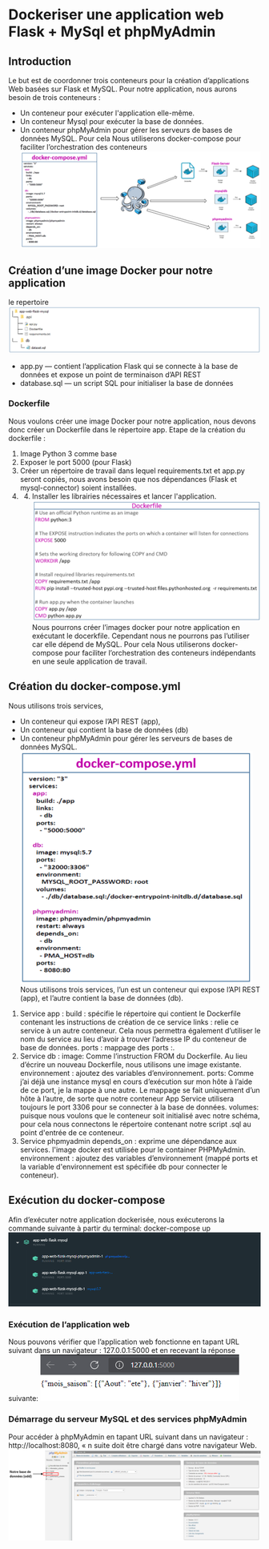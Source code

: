 # Dockeriser une application web Flask + MySql et phpMyAdmin
## Introduction

Le but est de coordonner trois conteneurs pour la création d’applications Web basées sur Flask et MySQL.
Pour notre application, nous aurons besoin de trois conteneurs :

  * Un conteneur pour exécuter l'application elle-même.
  * Un conteneur Mysql pour exécuter la base de données.
  * Un conteneur phpMyAdmin pour gérer les serveurs de bases de données MySQL.
Pour cela Nous utiliserons docker-compose pour faciliter l’orchestration des conteneurs
![](https://github.com/NoreddineDamane/Dockerize-a-Flask-web-application-MySql-and-phpMyAdmin/blob/main/impecr/1.png)

## Création d’une image Docker pour notre application
le repertoire
![](https://github.com/NoreddineDamane/Dockerize-a-Flask-web-application-MySql-and-phpMyAdmin/blob/main/impecr/2.png)
* app.py — contient l’application Flask qui se connecte à la base de données et expose un point de terminaison d’API REST
* database.sql — un script SQL pour initialiser la base de données

### Dockerfile
Nous voulons créer une image Docker pour notre application, nous devons donc créer un Dockerfile dans le répertoire app.
Etape de la création du dockerfile :
1.	Image Python 3 comme base 
2.	Exposer le port 5000 (pour Flask)
3.	Créer un répertoire de travail dans lequel requirements.txt et app.py seront copiés, nous avons besoin que nos dépendances (Flask et mysql-connector) soient installées.
4. 4.	Installer les librairies nécessaires et lancer l'application.
![](https://github.com/NoreddineDamane/Dockerize-a-Flask-web-application-MySql-and-phpMyAdmin/blob/main/impecr/4.png)
Nous pourrons créer l’images docker pour notre application en exécutant le docerkfile. Cependant nous ne pourrons pas l’utiliser car elle dépend de MySQL. Pour cela Nous utiliserons docker-compose pour faciliter l’orchestration des conteneurs indépendants en une seule application de travail.

## Création du docker-compose.yml
Nous utilisons trois services, 
*	Un conteneur qui expose l’API REST (app), 
*	Un conteneur qui contient la base de données (db)
*	Un conteneur phpMyAdmin pour gérer les serveurs de bases de données MySQL.
             ![](https://github.com/NoreddineDamane/Dockerize-a-Flask-web-application-MySql-and-phpMyAdmin/blob/main/impecr/5.png)
Nous utilisons trois services, l’un est un conteneur qui expose l’API REST (app), et l’autre contient la base de données (db).
1.	Service app :
build : spécifie le répertoire qui contient le Dockerfile contenant les instructions de création de ce service
links : relie ce service à un autre conteneur. Cela nous permettra également d’utiliser le nom du service au lieu d’avoir à trouver l’adresse IP du conteneur de base de données.
ports : mappage des ports <Host>:<Container>.
2.	Service db :
image: Comme l’instruction FROM du Dockerfile. Au lieu d’écrire un nouveau Dockerfile, nous utilisons une image existante.
environnement : ajoutez des variables d’environnement.
ports: Comme j’ai déjà une instance mysql en cours d’exécution sur mon hôte à l’aide de ce port, je la mappe à une autre. Le mappage se fait uniquement d’un hôte à l’autre, de sorte que notre conteneur App Service utilisera toujours le port 3306 pour se connecter à la base de données.
volumes: puisque nous voulons que le conteneur soit initialisé avec notre schéma, pour cela nous connectons le répertoire contenant notre script .sql au point d'entrée de ce conteneur.
3.	Service phpmyadmin
depends_on : exprime une dépendance aux services. l'image docker est utilisée pour le container PHPMyAdmin. 
environnement : ajoutez des variables d’environnement (mappé  ports et la variable d'environnement est spécifiée db pour connecter le conteneur).
 
 
## Exécution du docker-compose
Afin d’exécuter notre application dockerisée, nous exécuterons la commande suivante à partir du terminal: docker-compose up
![](https://github.com/NoreddineDamane/Dockerize-a-Flask-web-application-MySql-and-phpMyAdmin/blob/main/impecr/6.png)
### Exécution de l’application web
Nous pouvons vérifier que l’application web fonctionne en  tapant URL suivant dans un navigateur : 127.0.0.1:5000 et en recevant la réponse suivante:
![](https://github.com/NoreddineDamane/Dockerize-a-Flask-web-application-MySql-and-phpMyAdmin/blob/main/impecr/7.png)
### Démarrage du serveur MySQL et des services phpMyAdmin
Pour accéder à phpMyAdmin en tapant URL suivant dans un navigateur : http://localhost:8080, « n suite doit être chargé dans votre navigateur Web.
                    ![](https://github.com/NoreddineDamane/Dockerize-a-Flask-web-application-MySql-and-phpMyAdmin/blob/main/impecr/8.png)
 

